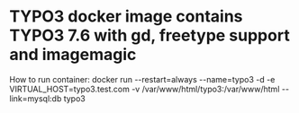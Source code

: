 # TYPO3 docker image contains TYPO3 7.6 with gd, freetype support and imagemagic

How to run container:
docker run --restart=always --name=typo3 -d -e VIRTUAL_HOST=typo3.test.com -v /var/www/html/typo3:/var/www/html --link=mysql:db typo3